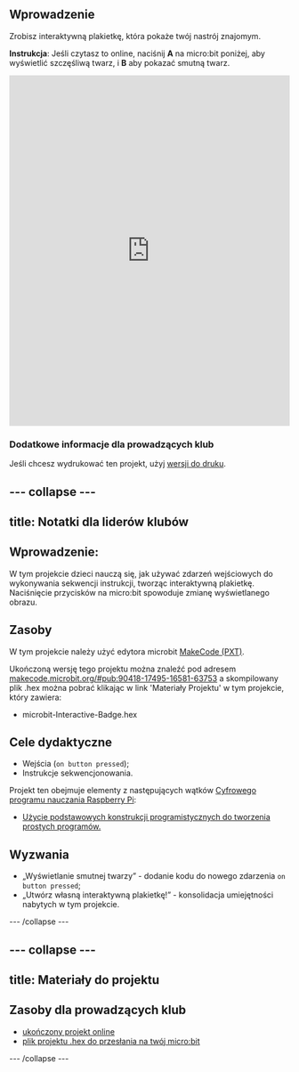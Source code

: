 ## Wprowadzenie

Zrobisz interaktywną plakietkę, która pokaże twój nastrój znajomym.

**Instrukcja**: Jeśli czytasz to online, naciśnij **A** na micro:bit poniżej, aby wyświetlić szczęśliwą twarz, i **B** aby pokazać smutną twarz.

<div style="position:relative;height:0;padding-bottom:125%;overflow:hidden;"><iframe style="position:absolute;top:0;left:0;width:100%;height:100%;" src="https://makecode.microbit.org/---run?id=_M6yLfbemfPUv" allowfullscreen="allowfullscreen" sandbox="allow-popups allow-forms allow-scripts allow-same-origin" frameborder="0"></iframe></div>

### Dodatkowe informacje dla prowadzących klub

Jeśli chcesz wydrukować ten projekt, użyj [wersji do druku](https://projects.raspberrypi.org/pl-PL/projects/interactive-badge/print).

--- collapse ---
---
title: Notatki dla liderów klubów
---

## Wprowadzenie:

W tym projekcie dzieci nauczą się, jak używać zdarzeń wejściowych do wykonywania sekwencji instrukcji, tworząc interaktywną plakietkę. Naciśnięcie przycisków na micro:bit spowoduje zmianę wyświetlanego obrazu.

## Zasoby

W tym projekcie należy użyć edytora microbit [MakeCode (PXT)](http://jumpto.cc/pxt-new).

Ukończoną wersję tego projektu można znaleźć pod adresem [makecode.microbit.org/#pub:90418-17495-16581-63753](https://makecode.microbit.org/#pub:90418-17495-16581-63753) a skompilowany plik .hex można pobrać klikając w link 'Materiały Projektu' w tym projekcie, który zawiera:

* microbit-Interactive-Badge.hex

## Cele dydaktyczne

* Wejścia (`on button pressed`);
* Instrukcje sekwencjonowania.

Projekt ten obejmuje elementy z następujących wątków [Cyfrowego programu nauczania Raspberry Pi](http://rpf.io/curriculum):

* [Użycie podstawowych konstrukcji programistycznych do tworzenia prostych programów.](https://www.raspberrypi.org/curriculum/programming/creator)

## Wyzwania

* „Wyświetlanie smutnej twarzy” - dodanie kodu do nowego zdarzenia `on button pressed`;
* „Utwórz własną interaktywną plakietkę!” - konsolidacja umiejętności nabytych w tym projekcie.

--- /collapse ---

--- collapse ---
---
title: Materiały do projektu
---

## Zasoby dla prowadzących klub

* [ukończony projekt online](https://makecode.microbit.org/#pub:90418-17495-16581-63753)
* [plik projektu .hex do przesłania na twój micro:bit](resources/microbit-Interactive-Badge.hex)

--- /collapse ---